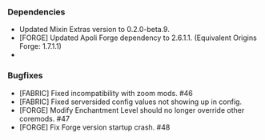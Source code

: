 ### Dependencies
- Updated Mixin Extras version to 0.2.0-beta.9.
- [FORGE] Updated Apoli Forge dependency to 2.6.1.1. (Equivalent Origins Forge: 1.7.1.1)
- 
### Bugfixes
- [FABRIC] Fixed incompatibility with zoom mods. #46
- [FABRIC] Fixed serversided config values not showing up in config.
- [FORGE] Modify Enchantment Level should no longer override other coremods. #47
- [FORGE] Fix Forge version startup crash. #48